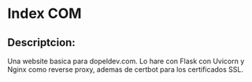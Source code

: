 # Index COM

## Descriptcion:
Una website basica para dopeldev.com. Lo hare con Flask con Uvicorn y Nginx como reverse proxy, ademas de certbot para los certificados SSL.
